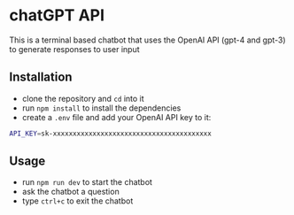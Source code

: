 # chatGPT API

This is a terminal based chatbot that uses the OpenAI API (gpt-4 and gpt-3) to generate responses to user input

## Installation

- clone the repository and `cd` into it
- run `npm install` to install the dependencies
- create a `.env` file and add your OpenAI API key to it:

```bash
API_KEY=sk-xxxxxxxxxxxxxxxxxxxxxxxxxxxxxxxxxxxxxxxx
```

## Usage

- run `npm run dev` to start the chatbot
- ask the chatbot a question
- type `ctrl+c` to exit the chatbot
